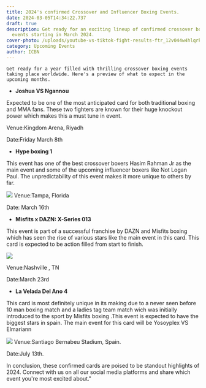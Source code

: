 ```yaml
---
title: 2024's confirmed Crossover and Influencer Boxing Events.
date: 2024-03-05T14:34:22.737
draft: true
description: Get ready for an exciting lineup of confirmed crossover boxing
  events starting in March 2024.
cover-photo: /uploads/youtube-vs-tiktok-fight-results-ftr_12v044w4hlqrk1aph8mq1sgjxc-png.webp
category: Upcoming Events
author: ICBN
---
```

`Get ready for a year filled with thrilling crossover boxing events taking place worldwide. Here's a preview of what to expect in the upcoming months.`

- **Joshua VS Ngannou**

Expected to be one of the most anticipated card for both traditional boxing and MMA fans. These two fighters are known for their huge knockout power which makes this a must tune in event.

Venue:Kingdom Arena, Riyadh

Date:Friday March 8th

- **Hype boxing 1**

This event has one of the best crossover boxers Hasim Rahman Jr as the main event and some of the upcoming influencer boxers like Not Logan Paul. The unpredictability of this event makes it more unique to others by far.

![](https://pbs.twimg.com/media/GH3f-08X0AAUw6X?format=jpg&name=small)
Venue:Tampa, Florida

Date: March 16th

- **Misfits x DAZN: X-Series 013**

This event is part of a successful franchise by DAZN and Misfits boxing which has seen the rise of various stars like the main event in this card. This card is expected to be action filled from start to finish.

![](https://pbs.twimg.com/media/GHhJLk5aYAAWdgS?format=jpg&name=small)

Venue:Nashville , TN

Date:March 23rd

- **La Velada Del Ano 4**

This card is most definitely unique in its making due to a never seen before 10 man boxing match and a ladies tag team match wich was initially introduced to the sport by Misfits boxing .This event is expected to have the biggest stars in spain. The main event for this card will be Yosoyplex VS Elmariann

![](https://pbs.twimg.com/media/GH4VNBAW8AANEUq?format=jpg&name=large)
Venue:Santiago Bernabeu Stadium, Spain.

Date:July 13th.

In conclusion, these confirmed cards are poised to be standout highlights of 2024. Connect with us on all our social media platforms and share which event you're most excited about."
